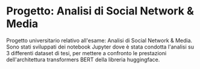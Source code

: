 # Progetto: Analisi di Social Network & Media
Progetto universitario relativo all'esame: Analisi di Social Network & Media. 
Sono stati sviluppati dei notebook Jupyter dove è stata condotta l'analisi su 3 differenti dataset di tesi, per mettere a confronto le prestazioni dell'architettura transformers BERT della libreria huggingface.
